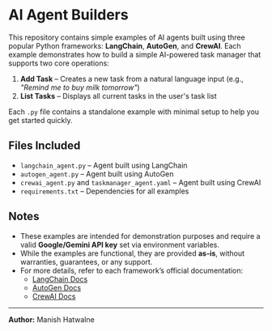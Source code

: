 # AI Agent Builders

This repository contains simple examples of AI agents built using three popular Python frameworks: **LangChain**, **AutoGen**, and **CrewAI**. Each example demonstrates how to build a simple AI-powered task manager that supports two core operations:

1. **Add Task** – Creates a new task from a natural language input (e.g., *"Remind me to buy milk tomorrow"*)
2. **List Tasks** – Displays all current tasks in the user's task list

Each `.py` file contains a standalone example with minimal setup to help you get started quickly.

## Files Included

* `langchain_agent.py` – Agent built using LangChain
* `autogen_agent.py` – Agent built using AutoGen
* `crewai_agent.py` and `taskmanager_agent.yaml` – Agent built using CrewAI
* `requirements.txt` – Dependencies for all examples

## Notes

* These examples are intended for demonstration purposes and require a valid **Google/Gemini API key** set via environment variables.
* While the examples are functional, they are provided **as-is**, without warranties, guarantees, or any support.
* For more details, refer to each framework’s official documentation:
  * [LangChain Docs](https://docs.langchain.com/)
  * [AutoGen Docs](https://microsoft.github.io/autogen/)
  * [CrewAI Docs](https://docs.crewai.com/)

---

**Author:** Manish Hatwalne    